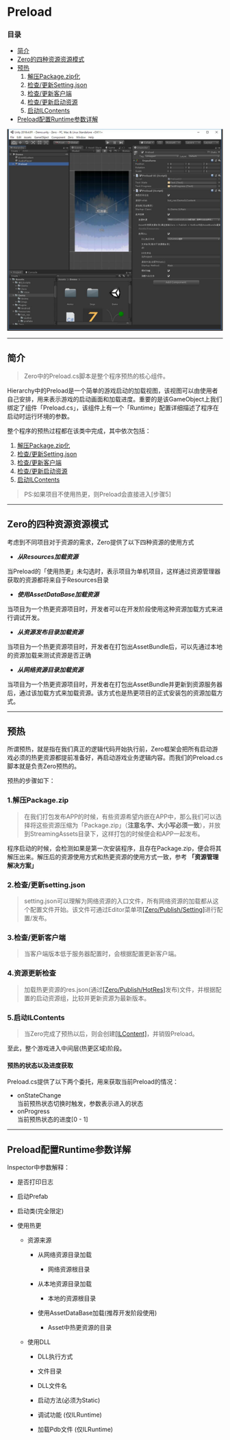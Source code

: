 # Preload

### 目录
- [简介](#简介)
- [Zero的四种资源资源模式](#Zero的四种资源资源模式)
- [预热](#预热)
    1. [解压Package.zip化](#1.解压Package.zip)
    2. [检查/更新Setting.json](#2.检查/更新setting.json)
    3. [检查/更新客户端](#3.检查/更新客户端)
    4. [检查/更新启动资源](#4.检查/更新启动资源)
    5. [启动ILContents](#5.启动ILContents)
- [Preload配置Runtime参数详解](#Preload配置Runtime参数详解)

![](Imgs/preload_inspector.jpg)

---

## 简介

> Zero中的Preload.cs脚本是整个程序预热的核心组件。

Hierarchy中的Preload是一个简单的游戏启动的加载视图，该视图可以由使用者自己安排，用来表示游戏的启动画面和加载进度。重要的是该GameObject上我们绑定了组件「Preload.cs」，该组件上有一个「Runtime」配置详细描述了程序在启动时运行环境的参数。

整个程序的预热过程都在该类中完成，其中依次包括：

1. [解压Package.zip化](#1.解压Package.zip)
2. [检查/更新Setting.json](#2.检查/更新setting.json)
3. [检查/更新客户端](#3.检查/更新客户端)
4. [检查/更新启动资源](#4.检查/更新启动资源)
5. [启动ILContents](#5.启动ILContents)

>PS:如果项目不使用热更，则Preload会直接进入[步骤5]

---

## Zero的四种资源资源模式

考虑到不同项目对于资源的需求，Zero提供了以下四种资源的使用方式

- ***从Resources加载资源***
 
当Preload的「使用热更」未勾选时，表示项目为单机项目，这样通过资源管理器获取的资源都将来自于Resources目录

- ***使用AssetDataBase加载资源***

当项目为一个热更资源项目时，开发者可以在开发阶段使用这种资源加载方式来进行调试开发。

- ***从资源发布目录加载资源***

当项目为一个热更资源项目时，开发者在打包出AssetBundle后，可以先通过本地的资源加载来测试资源是否正确

- ***从网络资源目录加载资源***

当项目为一个热更资源项目时，开发者在打包出AssetBundle并更新到资源服务器后，通过该加载方式来加载资源。该方式也是热更项目的正式安装包的资源加载方式。

---

## 预热
所谓预热，就是指在我们真正的逻辑代码开始执行前，Zero框架会把所有启动游戏必须的热更资源都提前准备好，再启动游戏业务逻辑内容。而我们的Preload.cs脚本就是负责Zero预热的。

预热的步骤如下：

### 1.解压Package.zip
>在我们打包发布APP的时候，有些资源希望内嵌在APP中，那么我们可以选择将这些资源压缩为「Package.zip」（**注意名字、大小写必须一致**），并放到StreamingAssets目录下，这样打包的时候便会和APP一起发布。

程序启动的时候，会检测如果是第一次安装程序，且存在Package.zip，便会将其解压出来。解压后的资源使用方式和热更资源的使用方式一致，参考 **「资源管理解决方案」**

### 2.检查/更新setting.json
>setting.json可以理解为网络资源的入口文件，所有网络资源的加载都从这个配置文件开始。该文件可通过Editor菜单项[[Zero/Publish/Setting]](PublishEditor.md)进行配置/发布。

### 3.检查/更新客户端
>当客户端版本低于服务器配置时，会根据配置更新客户端。

### 4.资源更新检查
>加载热更资源的res.json(通过[[Zero/Publish/HotRes]](PublishEditor.md)发布)文件，并根据配置的启动资源组，比较并更新资源为最新版本。

### 5.启动ILContents
>当Zero完成了预热以后，则会创建[[ILContent]](ILContent.md)，并销毁Preload。

至此，整个游戏进入中间层(热更区域)阶段。

#### 预热的状态以及进度获取

Preload.cs提供了以下两个委托，用来获取当前Preload的情况：
- onStateChange  
当前预热状态切换时触发，参数表示进入的状态
- onProgress  
当前预热状态的进度[0 - 1]

---

## Preload配置Runtime参数详解
Inspector中参数解释：

- 是否打印日志  

- 启动Prefab

- 启动类(完全限定)

- 使用热更  

    - 资源来源

        - 从网络资源目录加载

            - 网络资源根目录

        - 从本地资源目录加载

            - 本地的资源根目录

        - 使用AssetDataBase加载(推荐开发阶段使用)

            - Asset中热更资源的目录

    - 使用DLL

        - DLL执行方式

        - 文件目录

        - DLL文件名

        - 启动方法(必须为Static)

        - 调试功能
        (仅ILRuntime)

        - 加载Pdb文件
        (仅ILRuntime)
    
    
    